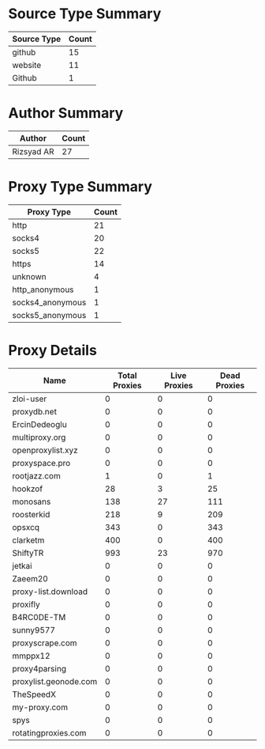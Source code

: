 # Source Type Summary

| Source Type | Count |
|-------------|-------|
| github | 15 |
| website | 11 |
| Github | 1 |


# Author Summary

| Author | Count |
|--------|-------|
| Rizsyad AR | 27 |


# Proxy Type Summary

| Proxy Type | Count |
|------------|-------|
| http | 21 |
| socks4 | 20 |
| socks5 | 22 |
| https | 14 |
| unknown | 4 |
| http_anonymous | 1 |
| socks4_anonymous | 1 |
| socks5_anonymous | 1 |


# Proxy Details

| Name | Total Proxies | Live Proxies | Dead Proxies |
|------|---------------|--------------|---------------|
| zloi-user | 0 | 0 | 0 |
| proxydb.net | 0 | 0 | 0 |
| ErcinDedeoglu | 0 | 0 | 0 |
| multiproxy.org | 0 | 0 | 0 |
| openproxylist.xyz | 0 | 0 | 0 |
| proxyspace.pro | 0 | 0 | 0 |
| rootjazz.com | 1 | 0 | 1 |
| hookzof | 28 | 3 | 25 |
| monosans | 138 | 27 | 111 |
| roosterkid | 218 | 9 | 209 |
| opsxcq | 343 | 0 | 343 |
| clarketm | 400 | 0 | 400 |
| ShiftyTR | 993 | 23 | 970 |
| jetkai | 0 | 0 | 0 |
| Zaeem20 | 0 | 0 | 0 |
| proxy-list.download | 0 | 0 | 0 |
| proxifly | 0 | 0 | 0 |
| B4RC0DE-TM | 0 | 0 | 0 |
| sunny9577 | 0 | 0 | 0 |
| proxyscrape.com | 0 | 0 | 0 |
| mmppx12 | 0 | 0 | 0 |
| proxy4parsing | 0 | 0 | 0 |
| proxylist.geonode.com | 0 | 0 | 0 |
| TheSpeedX | 0 | 0 | 0 |
| my-proxy.com | 0 | 0 | 0 |
| spys | 0 | 0 | 0 |
| rotatingproxies.com | 0 | 0 | 0 |
